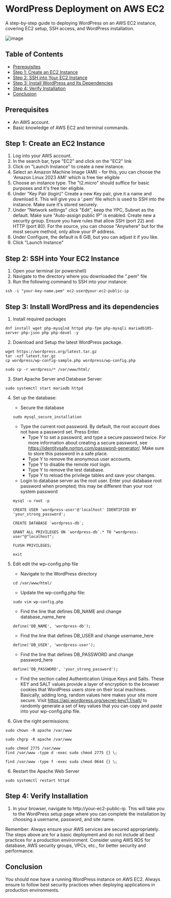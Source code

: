 # WordPress Deployment on AWS EC2

A step-by-step guide to deploying WordPress on an AWS EC2 instance, covering EC2 setup, SSH access, and WordPress installation.

![image](https://github.com/Btech31488/wordpress-on-ec2/assets/104148696/13d30e68-19a7-4518-8bc3-9117b1653218)


## Table of Contents

- [Prerequisites](#prerequisites)
- [Step 1: Create an EC2 Instance](#step-1-create-an-ec2-instance)
- [Step 2: SSH into Your EC2 Instance](#step-2-ssh-into-your-ec2-instance)
- [Step 3: Install WordPress and Its Dependencies](#step-3-install-wordpress-and-its-dependencies)
- [Step 4: Verify Installation](#step-4-verify-installation)
- [Conclusion](#conclusion)

## Prerequisites

- An AWS account.
- Basic knowledge of AWS EC2 and terminal commands.

## Step 1: Create an EC2 Instance

1. Log into your AWS account.
2. In the search bar, type "EC2" and click on the "EC2" link
3. Click on "Launch Instance" to create a new instance.
4. Select an Amazon Machine Image (AMI) - for this, you can choose the 'Amazon Linux 2023 AMI' which is free tier eligible
5. Choose an instance type. The "t2.micro" should suffice for basic purposes and it's free tier eligible.
6. Under "Key Pair (login)" Create a new Key pair, give it a name and download it. This will give you a '.pem' file which is used to SSH into the instance. Make sure it's stored securely.
7. Under "Network settings" click "Edit", keep the YPC, Subnet as the default. Make sure "Auto-assign public IP" is enabled. Create new a security group. Ensure you have rules that allow SSH (port 22) and HTTP (port 80). For the source, you can choose "Anywhere" but for the most secure method, only allow your IP address.
8. Under Configure, the default is 8 GiB, but you can adjust it if you like.
9. Click "Launch Instance"

## Step 2: SSH into Your EC2 Instance

1. Open your terminal (or powershell)
2. Navigate to the directory where you downloaded the ".pem" file
3. Run the following command to SSH into your instance:
   
```
ssh -i "your-key-name.pem" ec2-user@your-ec2-public-ip
```
## Step 3: Install WordPress and its dependencies

1. Install required packages

```
dnf install wget php-mysqlnd httpd php-fpm php-mysqli mariadb105-server php-json php php-devel -y
```

2. Download and Setup the latest WordPress package.

```
wget https://wordpress.org/latest.tar.gz
tar -xzf latest.tar.gz
cp wordpress/wp-config-sample.php wordpress/wp-config.php
```
```
sudo cp -r wordpress/* /var/www/html/
```

3. Start Apache Server and Database Server:

```
sudo systemctl start mariadb httpd
```

4. Set up the database:
   - Secure the database
  
   ```
   sudo mysql_secure_installation
   ```
   - Type the current root password. By default, the root account does not have a password set. Press Enter.
      - Type Y to set a password, and type a secure password twice. For more information about creating a secure password, see https://identitysafe.norton.com/password-generator/. Make sure to store this password in a safe place.
      - Type Y to remove the anonymous user accounts.
      - Type Y to disable the remote root login.
      - Type Y to remove the test database.
      - Type Y to reload the privilege tables and save your changes.
   - Login to database server as the root user. Enter your database root password when prompted; this may be different than your root system password

   ```
   mysql -u root -p
   ```
   ```
   CREATE USER 'wordpress-user'@'localhost' IDENTIFIED BY 'your_strong_password';
   ```
   ```
   CREATE DATABASE `wordpress-db`;
   ```
   ```
   GRANT ALL PRIVILEGES ON `wordpress-db`.* TO "wordpress-user"@"localhost";
   ```
   ```
   FLUSH PRIVILEGES;
   ```
   ```
   exit
   ```

5. Edit edit the wp-config.php file
   - Navigate to the WordPress directory
  
   ```
   cd /var/www/html/
   ```

   - Update the wp-config.php file:

   ```
   sudo vim wp-config.php
   ```

   - Find the line that defines DB_NAME and change database_name_here

   ```
   define('DB_NAME', 'wordpress-db');
   ```

   - Find the line that defines DB_USER and change username_here

   ```
   define('DB_USER', 'wordpress-user');
   ```

   - Find the line that defines DB_PASSWORD and change password_here

   ```
   define('DB_PASSWORD', 'your_strong_password');
   ```

   - Find the section called Authentication Unique Keys and Salts. These KEY and SALT values provide a layer of encryption to the browser cookies that WordPress users store on their local machines. Basically, adding long, random values here makes your site more secure. Visit https://api.wordpress.org/secret-key/1.1/salt/ to randomly generate a set of key values that you can copy and paste into your wp-config.php file.

5. Give the right permissions:

```
sudo chown -R apache /var/www
```
```
sudo chgrp -R apache /var/www
```
```
sudo chmod 2775 /var/www
find /var/www -type d -exec sudo chmod 2775 {} \;
```
```
find /var/www -type f -exec sudo chmod 0644 {} \;
```

6. Restart the Apache Web Server

```
sudo systemctl restart httpd
```
## Step 4: Verify Installation

1. In your browser, navigate to http://your-ec2-public-ip. This will take you to the WordPress setup page where you can complete the installation by choosing a username, password, and site name.

Remember: Always ensure your AWS services are secured appropriately. The steps above are for a basic deployment and do not include all best practices for a production environment. Consider using AWS RDS for database, AWS security groups, VPCs, etc., for better security and performance.

## Conclusion

You should now have a running WordPress instance on AWS EC2. Always ensure to follow best security practices when deploying applications in production environments.
